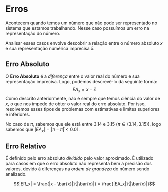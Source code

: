 # Erros
Acontecem quando temos um número que não pode ser representado no sistema que estamos trabalhando. Nesse caso possuímos um erro na representação do número.

Analisar esses casos envolve descobrir a relação entre o número absoluto $x$ e sua representação numérica imprecisa $\bar{x}$.
## Erro Absoluto
O **Erro Absoluto** é a _diferença_ entre o valor real do número e sua representação imprecisa. Logo, podemos descrevê-lo da seguinte forma:
$$EA_x = x - \bar{x}$$
Como descrito anteriormente, não é sempre que temos ciência do valor de $x$, o que nos impede de obter o valor real do erro absoluto. Por isso, resolvemos esses tipos de problemas com estimativas e limites superiores e inferiores.

No caso de $\pi$, sabemos que ele está entre $3.14$ e $3.15$ ($\pi \in (3.14,3.15)$), logo sabemos que $|EA_x| = |\pi - \bar{\pi}| < 0.01$.

## Erro Relativo
É definido pelo erro absoluto _dividido_ pelo valor aproximado. É utilizado para casos em que o erro absoluto não representa bem a precisão dos valores, devido à diferenças na _ordem de grandeza_ do número sendo analizado.

$$|ER_x| = \frac{|x - \bar{x}|}{|\bar{x}|} = \frac{|EA_x|}{|\bar{x}|}$$

